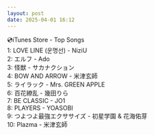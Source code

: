 ```yaml
---
layout: post
date: 2025-04-01 16:12
---
```


💿iTunes Store - Top Songs<br />
1: LOVE LINE (운명선) - NiziU<br />
2: エルフ - Ado<br />
3: 怪獣 - サカナクション<br />
4: BOW AND ARROW - 米津玄師<br />
5: ライラック - Mrs. GREEN APPLE<br />
6: 百花繚乱 - 幾田りら<br />
7: BE CLASSIC - JO1<br />
8: PLAYERS - YOASOBI<br />
9: つよつよ最強エクササイズ - 初星学園 & 花海佑芽<br />
10: Plazma - 米津玄師<br />
